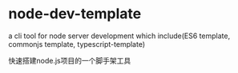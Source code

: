 <!--
 * @Author: chengdong
 * @Date: 2019-12-04 21:03:47
 * @LastEditTime: 2019-12-08 21:11:41
 * @LastEditors: chengdong
 * @Description: readme
 * @FilePath: \node-dev-template\README.md
 -->
# node-dev-template
a cli tool for node server development which include(ES6 template, commonjs template, typescript-template)

快速搭建node.js项目的一个脚手架工具